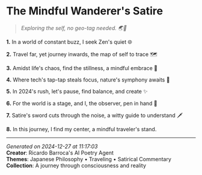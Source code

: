 # The Mindful Wanderer's Satire

> *Exploring the self, no geo-tag needed. 🌏🤯*

**1.** In a world of constant buzz, I seek Zen's quiet 🌐


**2.** Travel far, yet journey inwards, the map of self to trace 🗺️


**3.** Amidst life's chaos, find the stillness, a mindful embrace 🧘


**4.** Where tech's tap-tap steals focus, nature's symphony awaits 🌿


**5.** In 2024's rush, let's pause, find balance, and create ✨


**6.** For the world is a stage, and I, the observer, pen in hand 📝


**7.** Satire's sword cuts through the noise, a witty guide to understand 🗡️


**8.** In this journey, I find my center, a mindful traveler's stand.



---

*Generated on 2024-12-27 at 11:17:03*  
**Creator**: Ricardo Barroca's AI Poetry Agent  
**Themes**: Japanese Philosophy • Traveling • Satirical Commentary  
**Collection**: A journey through consciousness and reality